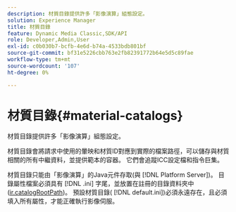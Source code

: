 ```yaml
---
description: 材質目錄提供許多「影像演算」組態設定。
solution: Experience Manager
title: 材質目錄
feature: Dynamic Media Classic,SDK/API
role: Developer,Admin,User
exl-id: c0b030b7-bcfb-4e6d-b74a-4533bdb801bf
source-git-commit: bf31e5226cbb763e2fb82391772b64e5d5c89fae
workflow-type: tm+mt
source-wordcount: '107'
ht-degree: 0%

---
```


# 材質目錄{#material-catalogs}

材質目錄提供許多「影像演算」組態設定。

材質目錄會將請求中使用的暈映和材質ID對應到實際的檔案路徑，可以儲存與材質相關的所有中繼資料，並提供範本的容器。 它們會追蹤ICC設定檔和指令巨集。

材質目錄只能由「影像演算」的Java元件存取(與 [!DNL Platform Server])。 目錄屬性檔案必須具有 [!DNL .ini] 字尾，並放置在註冊的目錄資料夾中([ir.catalogRootPath](../../../../../../ir-api/server-admin/image-rendering-api-ref/c-ir-server-administration/c-ir-configuration-settings-reference/c-ir-catalog-folder.md#concept-1c1d308112054bb99e3895c3fb8ca5f7))。 預設材質目錄( [!DNL default.ini])必須永遠存在，且必須填入所有屬性，才能正確執行影像伺服。
